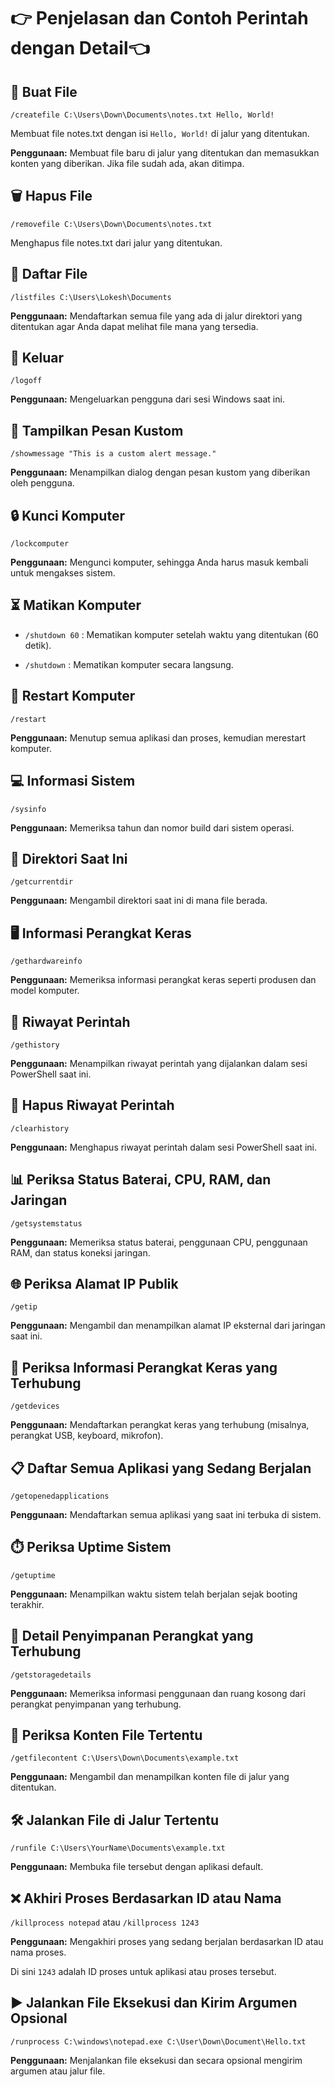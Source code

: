 # 👉 Penjelasan dan Contoh Perintah dengan Detail👈

## 📝 Buat File
`/createfile C:\Users\Down\Documents\notes.txt Hello, World!`

Membuat file notes.txt dengan isi `Hello, World!` di jalur yang ditentukan.

**Penggunaan:** Membuat file baru di jalur yang ditentukan dan memasukkan konten yang diberikan. Jika file sudah ada, akan ditimpa.

## 🗑️ Hapus File
`/removefile C:\Users\Down\Documents\notes.txt`

Menghapus file notes.txt dari jalur yang ditentukan.

## 📂 Daftar File
`/listfiles C:\Users\Lokesh\Documents`

**Penggunaan:** Mendaftarkan semua file yang ada di jalur direktori yang ditentukan agar Anda dapat melihat file mana yang tersedia.

## 🔐 Keluar
`/logoff`

**Penggunaan:** Mengeluarkan pengguna dari sesi Windows saat ini.

## 💬 Tampilkan Pesan Kustom
`/showmessage "This is a custom alert message."`

**Penggunaan:** Menampilkan dialog dengan pesan kustom yang diberikan oleh pengguna.

## 🔒 Kunci Komputer
`/lockcomputer`

**Penggunaan:** Mengunci komputer, sehingga Anda harus masuk kembali untuk mengakses sistem.

## ⏳ Matikan Komputer
- `/shutdown 60` : Mematikan komputer setelah waktu yang ditentukan (60 detik).

- `/shutdown` : Mematikan komputer secara langsung.

## 🔄 Restart Komputer
`/restart`

**Penggunaan:** Menutup semua aplikasi dan proses, kemudian merestart komputer.

## 💻 Informasi Sistem
`/sysinfo`

**Penggunaan:** Memeriksa tahun dan nomor build dari sistem operasi.

## 📁 Direktori Saat Ini
`/getcurrentdir`

**Penggunaan:** Mengambil direktori saat ini di mana file berada.

## 🖥️ Informasi Perangkat Keras
`/gethardwareinfo`

**Penggunaan:** Memeriksa informasi perangkat keras seperti produsen dan model komputer.

## 📝 Riwayat Perintah
`/gethistory`

**Penggunaan:** Menampilkan riwayat perintah yang dijalankan dalam sesi PowerShell saat ini.

## 🧹 Hapus Riwayat Perintah
`/clearhistory`

**Penggunaan:** Menghapus riwayat perintah dalam sesi PowerShell saat ini.

## 📊 Periksa Status Baterai, CPU, RAM, dan Jaringan
`/getsystemstatus`

**Penggunaan:** Memeriksa status baterai, penggunaan CPU, penggunaan RAM, dan status koneksi jaringan.

## 🌐 Periksa Alamat IP Publik
`/getip`

**Penggunaan:** Mengambil dan menampilkan alamat IP eksternal dari jaringan saat ini.

## 🔌 Periksa Informasi Perangkat Keras yang Terhubung
`/getdevices`

**Penggunaan:** Mendaftarkan perangkat keras yang terhubung (misalnya, perangkat USB, keyboard, mikrofon).

## 📋 Daftar Semua Aplikasi yang Sedang Berjalan
`/getopenedapplications`

**Penggunaan:** Mendaftarkan semua aplikasi yang saat ini terbuka di sistem.

## ⏱️ Periksa Uptime Sistem
`/getuptime`

**Penggunaan:** Menampilkan waktu sistem telah berjalan sejak booting terakhir.

## 💾 Detail Penyimpanan Perangkat yang Terhubung
`/getstoragedetails`

**Penggunaan:** Memeriksa informasi penggunaan dan ruang kosong dari perangkat penyimpanan yang terhubung.

## 📄 Periksa Konten File Tertentu
`/getfilecontent C:\Users\Down\Documents\example.txt`

**Penggunaan:** Mengambil dan menampilkan konten file di jalur yang ditentukan.

## 🛠️ Jalankan File di Jalur Tertentu
`/runfile C:\Users\YourName\Documents\example.txt`

**Penggunaan:** Membuka file tersebut dengan aplikasi default.

## ❌ Akhiri Proses Berdasarkan ID atau Nama
`/killprocess notepad` atau `/killprocess 1243`

**Penggunaan:** Mengakhiri proses yang sedang berjalan berdasarkan ID atau nama proses.

Di sini `1243` adalah ID proses untuk aplikasi atau proses tersebut.

## ▶️ Jalankan File Eksekusi dan Kirim Argumen Opsional
`/runprocess C:\windows\notepad.exe C:\User\Down\Document\Hello.txt`

**Penggunaan:** Menjalankan file eksekusi dan secara opsional mengirim argumen atau jalur file.
